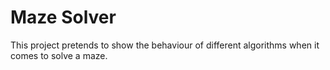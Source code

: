 # Maze Solver
This project pretends to show the behaviour of different algorithms when it comes to solve a maze.




